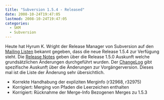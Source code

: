 ```yaml
---
title: "Subversion 1.5.4 - Released"
date: 2008-10-24T19:47:05
lastmod: 2008-10-24T19:47:05
categories:
  - SKM
  - Subversion
---
```

Heute hat Hyrum K. Wright  der Release Manager von Subversion auf den [Mailing Listen](http://subversion.tigris.org/servlets/ReadMsg?list=users&msgNo=83597) 
bekannt gegeben, dass die neue Release 1.5.4 zur Verfügung steht.
Die [Release Notes](http://subversion.tigris.org/svn_1.5_releasenotes.html) geben über die Release 1.5.0 Auskunft welche grundsätzlichen 
Änderungen durchgeführt wurden. Der [ChangeLog](http://svn.collab.net/repos/svn/tags/1.5.4/CHANGES) gibt spezifische Auskunft über die Änderungen 
zur Vorgängerversion. Dieses mal ist die Liste der Änderung sehr übersichtlich.

+ Korrekte Handhabung der expliziten Merginfo (r32968, r32975)
+ Korrigiert: Merging von Pfaden die Leerzeichen enthalten
+ Korrigiert: Rücknahme der Merge-Info Bezogenen Merges zu 1.5.3
